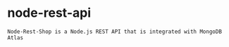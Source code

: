 # node-rest-api

```
Node-Rest-Shop is a Node.js REST API that is integrated with MongoDB Atlas

```